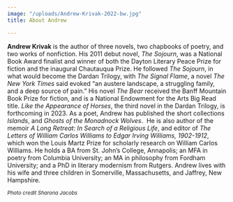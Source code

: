 ```yaml
---
image: "/uploads/Andrew-Krivak-2022-bw.jpg"
title: About Andrew

---
```

**Andrew Krivak** is the author of three novels, two chapbooks of poetry, and two works of nonfiction. His 2011 debut novel, *The Sojourn*, was a National Book Award finalist and winner of both the Dayton Literary Peace Prize for fiction and the inaugural Chautauqua Prize. He followed *The Sojourn*, in what would become the Dardan Trilogy, with *The Signal Flame*, a novel *The New York Times* said evoked “an austere landscape, a struggling family, and a deep source of pain.” His novel *The Bear* received the Banff Mountain Book Prize for fiction, and is a National Endowment for the Arts Big Read title. *Like the Appearance of Horses*, the third novel in the Dardan Trilogy, is forthcoming in 2023. As a poet, Andrew has published the short collections *Islands*, and *Ghosts of the Monadnock Wolves*.&nbsp; He is also author of the memoir *A Long Retreat: In Search of a Religious Life*, and editor of *The Letters of William Carlos Williams to Edgar Irving Williams, 1902-1912*, which won the Louis Martz Prize for scholarly research on William Carlos Williams. He holds a BA from St. John’s College, Annapolis; an MFA in poetry from Columbia University; an MA in philosophy from Fordham University; and a PhD in literary modernism from Rutgers. Andrew lives with his wife and three children in Somerville, Massachusetts, and Jaffrey, New Hampshire.

<small>
  
  _Photo credit Sharona Jacobs_

</small>